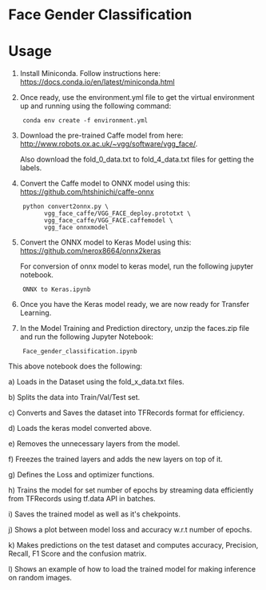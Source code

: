 # Face Gender Classification

# Usage

1. Install Miniconda. Follow instructions here: https://docs.conda.io/en/latest/miniconda.html

2. Once ready, use the environment.yml file to get the virtual environment up and running using the following command:
```
    conda env create -f environment.yml
```

3. Download the pre-trained Caffe model from here: http://www.robots.ox.ac.uk/~vgg/software/vgg_face/.
   
   Also download the fold_0_data.txt to fold_4_data.txt files for getting the labels.

4. Convert the Caffe model to ONNX model using this: https://github.com/htshinichi/caffe-onnx
```    
    python convert2onnx.py \
          vgg_face_caffe/VGG_FACE_deploy.prototxt \
          vgg_face_caffe/VGG_FACE.caffemodel \
          vgg_face onnxmodel
```

5. Convert the ONNX model to Keras Model using this: https://github.com/nerox8664/onnx2keras

   For conversion of onnx model to keras model, run the following jupyter notebook.
```
    ONNX to Keras.ipynb
```

6. Once you have the Keras model ready, we are now ready for Transfer Learning.

7. In the Model Training and Prediction directory, unzip the faces.zip file and run the following Jupyter Notebook:
```
    Face_gender_classification.ipynb
```

This above notebook does the following:

a) Loads in the Dataset using the fold_x_data.txt files.

b) Splits the data into Train/Val/Test set.

c) Converts and Saves the dataset into TFRecords format for efficiency.

d) Loads the keras model converted above.

e) Removes the unnecessary layers from the model.

f) Freezes the trained layers and adds the new layers on top of it.

g) Defines the Loss and optimizer functions.

h) Trains the model for set number of epochs by streaming data efficiently from TFRecords using tf.data API in batches.

i) Saves the trained model as well as it's chekpoints.

j) Shows a plot between model loss and accuracy w.r.t number of epochs.

k) Makes predictions on the test dataset and computes accuracy, Precision, Recall, F1 Score and the confusion matrix.

l) Shows an example of how to load the trained model for making inference on random images.


